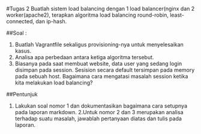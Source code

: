 #Tugas 2
Buatlah sistem load balancing dengan 1 load balancer(nginx dan 2 worker(apache2), terapkan algoritma load balancing round-robin, least-connected, dan ip-hash.

##Soal :
1. Buatlah Vagrantfile sekaligus provisioning-nya untuk menyelesaikan kasus.
2. Analisa apa perbedaan antara ketiga algoritma tersebut.
3. Biasanya pada saat membuat website, data user yang sedang login disimpan pada session. Sesision secara default tersimpan pada memory pada sebuah host. Bagaimana cara mengatasi masalah session ketika kita melakukan load balancing?

##Pentunjuk
1. Lakukan soal nomor 1 dan dokumentasikan bagaimana cara setupnya pada laporan markdown.
2.Untuk nomor 2 dan 3 merupakan analisa terhadap suatu masalah, jawablah pertanyaan diatas dan tulis pada laporan.